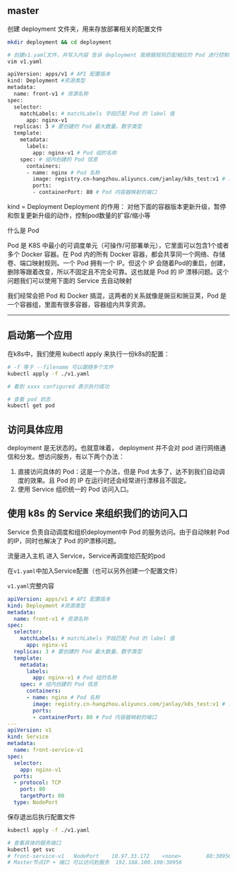 ## master

创建 deployment 文件夹，用来存放部署相关的配置文件
```bash
mkdir deployment && cd deployment
```

```bash
# 创建v1.yaml文件，并写入内容 告诉 deployment 我根据规则匹配相应的 Pod 进行控制和管理
vim v1.yaml

apiVersion: apps/v1 # API 配置版本
kind: Deployment #资源类型
metadata:
  name: front-v1 # 资源名称
spec:
  selector:
    matchLabels: # matchLabels 字段匹配 Pod 的 label 值
      app: nginx-v1
  replicas: 3 # 要创建的 Pod 最大数量。数字类型
  template:
    metadata:
      labels:
        app: nginx-v1 # Pod 组的名称
    spec: # 组内创建的 Pod 信息
      containers:
      - name: nginx # Pod 名称
        image: registry.cn-hangzhou.aliyuncs.com/janlay/k8s_test:v1 # 以什么镜像创建 Pod。这里是 Docker 镜像地址
        ports:
        - containerPort: 80 # Pod 内容器映射的端口

```
kind = Deployment
Deployment 的作用： 对他下面的容器版本更新升级，暂停和恢复更新升级的动作，控制pod数量的扩容/缩小等

什么是 Pod 

Pod 是 K8S 中最小的可调度单元（可操作/可部署单元），它里面可以包含1个或者多个 Docker 容器。在 Pod 内的所有 Docker 容器，都会共享同一个网络、存储卷、端口映射规则。一个 Pod 拥有一个 IP。但这个 IP 会随着Pod的重启，创建，删除等跟着改变，所以不固定且不完全可靠。这也就是 Pod 的 IP 漂移问题。这个问题我们可以使用下面的 Service 去自动映射

 我们经常会把 Pod 和 Docker 搞混，这两者的关系就像是豌豆和豌豆荚，Pod 是一个容器组，里面有很多容器，容器组内共享资源。

---

## 启动第一个应用

在k8s中，我们使用 kubectl apply 来执行一份k8s的配置：

```bash
# -f 等于 --filename 可以跟随多个文件
kubectl apply -f ./v1.yaml

# 看到 xxxx configured 表示执行成功

# 查看 pod 状态
kubectl get pod
```

## 访问具体应用
deployment 是无状态的。也就意味着， deployment 并不会对 pod 进行网络通信和分发。想访问服务，有以下两个办法：

1. 直接访问具体的 Pod：这是一个办法，但是 Pod 太多了，达不到我们自动调度的效果。且 Pod 的 IP 在运行时还会经常进行漂移且不固定。
2. 使用 Service  组织统一的 Pod 访问入口。


## 使用 k8s 的 Service 来组织我们的访问入口

Service 负责自动调度和组织deployment中 Pod 的服务访问。由于自动映射 Pod 的IP，同时也解决了 Pod 的IP漂移问题。  

流量进入主机 进入 Service，Service再调度给匹配的pod  

在`v1.yaml`中加入Service配置（也可以另外创建一个配置文件）  

`v1.yaml`完整内容  

```yaml
apiVersion: apps/v1 # API 配置版本
kind: Deployment #资源类型
metadata:
  name: front-v1 # 资源名称
spec:
  selector:
    matchLabels: # matchLabels 字段匹配 Pod 的 label 值
      app: nginx-v1
  replicas: 3 # 要创建的 Pod 最大数量。数字类型
  template:
    metadata:
      labels:
        app: nginx-v1 # Pod 组的名称
    spec: # 组内创建的 Pod 信息
      containers:
      - name: nginx # Pod 名称
        image: registry.cn-hangzhou.aliyuncs.com/janlay/k8s_test:v1 # 以什么镜像创建 Pod。这里是 Docker 镜像地址
        ports:
        - containerPort: 80 # Pod 内容器映射的端口
---
apiVersion: v1
kind: Service
metadata:
  name: front-service-v1
spec:
  selector:
    app: nginx-v1
  ports:
  - protocol: TCP
    port: 80
    targetPort: 80
  type: NodePort
```

保存退出后执行配置文件

```bash
kubectl apply -f ./v1.yaml

# 查看具体的服务端口
kubectl get svc
# front-service-v1   NodePort    10.97.33.172    <none>        80:30956/TCP   24d
# Master节点IP + 端口 可以访问到服务  192.168.100.100:30956
```